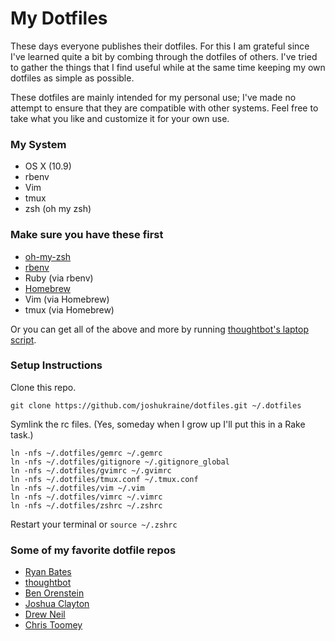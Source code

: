 # My Dotfiles

These days everyone publishes their dotfiles. For this I am grateful since I've learned quite a bit by combing through the dotfiles of others. I've tried to gather the things that I find useful while at the same time keeping my own dotfiles as simple as possible.

These dotfiles are mainly intended for my personal use; I've made no attempt to ensure that they are compatible with other systems. Feel free to take what you like and customize it for your own use.

### My System

* OS X (10.9)
* rbenv
* Vim
* tmux
* zsh (oh my zsh)

### Make sure you have these first

* [oh-my-zsh](https://github.com/robbyrussell/oh-my-zsh)
* [rbenv](https://github.com/sstephenson/rbenv)
* Ruby (via rbenv)
* [Homebrew](http://brew.sh/)
* Vim (via Homebrew)
* tmux (via Homebrew)

Or you can get all of the above and more by running [thoughtbot's laptop script](https://github.com/thoughtbot/laptop).

### Setup Instructions

Clone this repo.

    git clone https://github.com/joshukraine/dotfiles.git ~/.dotfiles

Symlink the rc files. (Yes, someday when I grow up I'll put this in a Rake task.)

    ln -nfs ~/.dotfiles/gemrc ~/.gemrc
    ln -nfs ~/.dotfiles/gitignore ~/.gitignore_global
    ln -nfs ~/.dotfiles/gvimrc ~/.gvimrc
    ln -nfs ~/.dotfiles/tmux.conf ~/.tmux.conf
    ln -nfs ~/.dotfiles/vim ~/.vim
    ln -nfs ~/.dotfiles/vimrc ~/.vimrc
    ln -nfs ~/.dotfiles/zshrc ~/.zshrc

Restart your terminal or `source ~/.zshrc`

### Some of my favorite dotfile repos

* [Ryan Bates](https://github.com/ryanb/dotfiles)
* [thoughtbot](https://github.com/thoughtbot/dotfiles)
* [Ben Orenstein](https://github.com/r00k/dotfiles)
* [Joshua Clayton](https://github.com/joshuaclayton/dotfiles)
* [Drew Neil](https://github.com/nelstrom/dotfiles)
* [Chris Toomey](https://github.com/christoomey/dotfiles)
